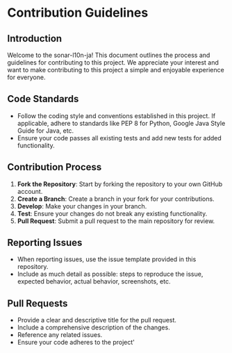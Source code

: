 # Contribution Guidelines

## Introduction

Welcome to the sonar-l10n-ja! This document outlines the process and guidelines for contributing to this project. We appreciate your interest and want to make contributing to this project a simple and enjoyable experience for everyone.

## Code Standards

- Follow the coding style and conventions established in this project. If applicable, adhere to standards like PEP 8 for Python, Google Java Style Guide for Java, etc.
- Ensure your code passes all existing tests and add new tests for added functionality.

## Contribution Process

1. **Fork the Repository**: Start by forking the repository to your own GitHub account.
2. **Create a Branch**: Create a branch in your fork for your contributions.
3. **Develop**: Make your changes in your branch.
4. **Test**: Ensure your changes do not break any existing functionality.
5. **Pull Request**: Submit a pull request to the main repository for review.

## Reporting Issues

- When reporting issues, use the issue template provided in this repository.
- Include as much detail as possible: steps to reproduce the issue, expected behavior, actual behavior, screenshots, etc.

## Pull Requests

- Provide a clear and descriptive title for the pull request.
- Include a comprehensive description of the changes.
- Reference any related issues.
- Ensure your code adheres to the project'

